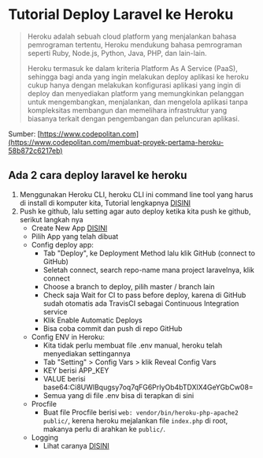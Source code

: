 # Tutorial Deploy Laravel ke Heroku

> Heroku adalah sebuah cloud platform yang menjalankan bahasa pemrograman tertentu, Heroku mendukung bahasa pemrograman seperti Ruby, Node.js, Python, Java, PHP, dan lain-lain.
>
> Heroku termasuk ke dalam kriteria Platform As A Service (PaaS), sehingga bagi anda yang ingin melakukan deploy aplikasi ke heroku cukup hanya dengan melakukan konfigurasi aplikasi yang ingin di deploy dan menyediakan platform yang memungkinkan pelanggan untuk mengembangkan, menjalankan, dan mengelola aplikasi tanpa kompleksitas membangun dan memelihara infrastruktur yang biasanya terkait dengan pengembangan dan peluncuran aplikasi.
>
Sumber: [https://www.codepolitan.com](https://www.codepolitan.com/membuat-proyek-pertama-heroku-58b872c6217eb)

## Ada 2 cara deploy laravel ke heroku

1. Menggunakan Heroku CLI, heroku CLI ini command line tool yang harus di install di komputer kita, Tutorial lengkapnya [DISINI](https://devcenter.heroku.com/articles/getting-started-with-laravel)
2. Push ke github, lalu setting agar auto deploy ketika kita push ke github, serikut langkah nya
    - Create New App [DISINI](https://dashboard.heroku.com/new-app)
    - Pilih App yang telah dibuat
    - Config deploy app:
        - Tab "Deploy", ke Deployment Method lalu klik GitHub (connect to GitHub)
        - Seletah connect, search repo-name mana project laravelnya, klik connect
        - Choose a branch to deploy, pilih master / branch lain
        - Check saja Wait for CI to pass before deploy, karena di GitHub sudah otomatis ada TravisCI sebagai Continuous Integration service 
        - Klik Enable Automatic Deploys
        - Bisa coba commit dan push di repo GitHub
    - Config ENV in Heroku:
        - Kita tidak perlu membuat file .env manual, heroku telah menyediakan settingannya
        - Tab "Setting" > Config Vars > klik Reveal Config Vars
        - KEY berisi APP_KEY
        - VALUE berisi base64:Ci8UWlBqugsy7oq7qFG6PrIyOb4bTDXlX4GeYGbCw08=
        - Semua yang di file .env bisa di terapkan di sini
    - Procfile
        - Buat file Procfile berisi `web: vendor/bin/heroku-php-apache2 public/`, kerena heroku mejalankan file `index.php` di root, makanya perlu di arahkan ke `public/`.
    - Logging
        - Lihat caranya [DISINI](https://devcenter.heroku.com/articles/getting-started-with-laravel#best-practices)
     

